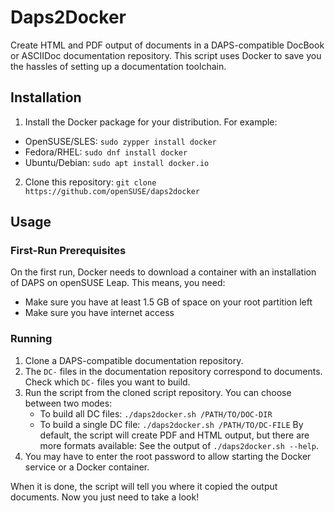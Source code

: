 # Daps2Docker

Create HTML and PDF output of documents in a DAPS-compatible DocBook or
ASCIIDoc documentation repository. This script uses Docker to save you the
hassles of setting up a documentation toolchain.

## Installation

1. Install the Docker package for your distribution. For example:
  * OpenSUSE/SLES: `sudo zypper install docker`
  * Fedora/RHEL: `sudo dnf install docker`
  * Ubuntu/Debian: `sudo apt install docker.io`
2. Clone this repository: `git clone https://github.com/openSUSE/daps2docker`

## Usage

### First-Run Prerequisites

On the first run, Docker needs to download a container with an installation
of DAPS on openSUSE Leap. This means, you need:

* Make sure you have at least 1.5 GB of space on your root partition left
* Make sure you have internet access

### Running

1. Clone a DAPS-compatible documentation repository.
2. The `DC-` files in the documentation repository correspond to documents.
  Check which `DC-` files you want to build.
3. Run the script from the cloned script repository. You can choose between two
  modes:
    * To build all DC files: `./daps2docker.sh /PATH/TO/DOC-DIR`
    * To build a single DC file: `./daps2docker.sh /PATH/TO/DC-FILE`
  By default, the script will create PDF and HTML output, but there are
  more formats available: See the output of `./daps2docker.sh --help`.
4. You may have to enter the root password to allow starting the Docker service
  or a Docker container.

When it is done, the script will tell you where it copied the output documents.
Now you just need to take a look!
